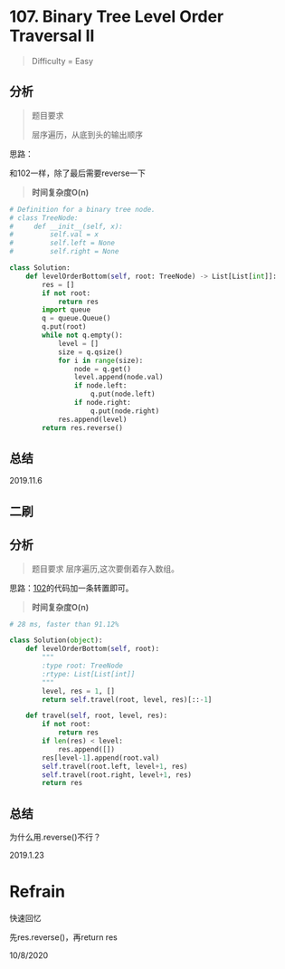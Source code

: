 # 107. Binary Tree Level Order Traversal II
> Difficulty = Easy



## 分析

> 题目要求
> 
> 层序遍历，从底到头的输出顺序

思路：

和102一样，除了最后需要reverse一下

> **时间复杂度O(n)**

```python
# Definition for a binary tree node.
# class TreeNode:
#     def __init__(self, x):
#         self.val = x
#         self.left = None
#         self.right = None

class Solution:
    def levelOrderBottom(self, root: TreeNode) -> List[List[int]]:
        res = []
        if not root:
            return res
        import queue
        q = queue.Queue()
        q.put(root)
        while not q.empty():
            level = []
            size = q.qsize()
            for i in range(size):
                node = q.get()
                level.append(node.val)
                if node.left:
                    q.put(node.left)
                if node.right:
                    q.put(node.right)
            res.append(level)
        return res.reverse()
```

## 总结


2019.11.6

二刷
----
## 分析

> 题目要求
> 层序遍历,这次要倒着存入数组。

思路：[102]()的代码加一条转置即可。

> **时间复杂度O(n)**

```python
# 28 ms, faster than 91.12%

class Solution(object):
	def levelOrderBottom(self, root):
		"""
		:type root: TreeNode
		:rtype: List[List[int]]
		"""
		level, res = 1, []
		return self.travel(root, level, res)[::-1]

	def travel(self, root, level, res):
		if not root:
			return res
		if len(res) < level:
			res.append([])
		res[level-1].append(root.val)
		self.travel(root.left, level+1, res)
		self.travel(root.right, level+1, res)
		return res
```

## 总结

为什么用.reverse()不行？

2019.1.23

# Refrain

快速回忆

先res.reverse()，再return res

10/8/2020